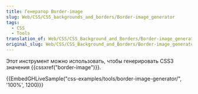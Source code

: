 ```yaml
---
title: Генератор Border-image
slug: Web/CSS/CSS_backgrounds_and_borders/Border-image_generator
tags:
  - CSS
  - Tools
translation_of: Web/CSS/CSS_Background_and_Borders/Border-image_generator
original_slug: Web/CSS/CSS_Background_and_Borders/Border-image_generator
---
```


Этот инструмент можно использовать, чтобы генерировать CSS3 значения {{cssxref("border-image")}}.

{{EmbedGHLiveSample("css-examples/tools/border-image-generator/", '100%', 1200)}}
